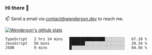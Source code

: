 ### Hi there 👋

<!--
**Wenderson-P/wenderson-p** is a ✨ _special_ ✨ repository because its `README.md` (this file) appears on your GitHub profile.

Here are some ideas to get you started:

- 🔭 I’m currently working on ...
- 🌱 I’m currently learning ...
- 👯 I’m looking to collaborate on ...
- 🤔 I’m looking for help with ...
- 💬 Ask me about ...
- 📫 How to reach me: ...
- 😄 Pronouns: ...
- ⚡ Fun fact: ...
-->

📫  Send a email via contact@wenderson.dev to reach me.

[![Wenderson's github stats](https://github-readme-stats.vercel.app/api?username=wenderson-p&show_icons=true&theme=tokyonight&hide=issues)](https://github.com/wenderson-p/github-readme-stats)

<!--START_SECTION:waka-->
```text
TypeScript   2 hrs 14 mins   ████████████████░░░░░░░░░   67.10 % 
JavaScript   56 mins         ███████░░░░░░░░░░░░░░░░░░   28.34 % 
JSON         9 mins          █░░░░░░░░░░░░░░░░░░░░░░░░   04.56 %
```
<!--END_SECTION:waka-->
